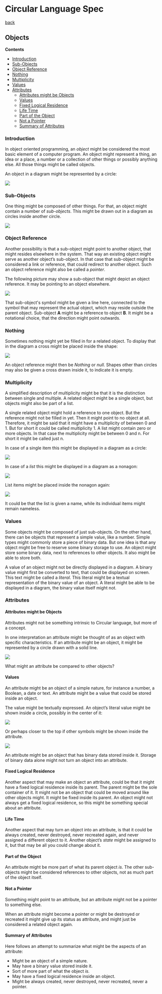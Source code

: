 ﻿Circular Language Spec
======================

[back](..)

Objects
-------

__Contents__

- [Introduction](#introduction)
- [Sub-Objects](#sub-objects)
- [Object Reference](#object-reference)
- [Nothing](#nothing)
- [Multiplicity](#multiplicity)
- [Values](#values)
- [Attributes](#attributes)
    - [Attributes might be Objects](#attributes-might-be-objects)
    - [Values](#values-1)
    - [Fixed Logical Residence](#fixed-logical-residence)
    - [Life Time](#life-time)
    - [Part of the Object](#part-of-the-object)
    - [Not a Pointer](#not-a-pointer)
    - [Summary of Attributes](#summary-of-attributes)

### Introduction

In object oriented programming, an *object* might be considered the most basic element of a computer program. An object might represent a thing, an idea or a place, a number or a collection of other things or possibly anything else. All those things might be called objects.

An object in a diagram might be represented by a circle:

![](images/Objects.001.png)

### Sub-Objects

One thing might be composed of other things. For that, an object might contain a number of *sub-objects*. This might be drawn out in a diagram as circles inside another circle.

![](images/Objects.002.png)

### Object Reference

Another possibility is that a sub-object might point to another object, that might resides elsewhere in the system. That way an existing object might serve as another object’s sub-object. In that case that sub-object might be considered a link or reference, that could redirect to another object. Such an object reference might also be called a *pointer*.

The following picture may show a sub-object that might depict an object reference. It may be pointing to an object elsewhere.

![](images/Objects.003.png)

That sub-object's symbol might be given a line here, connected to the symbol that may represent the actual object, which may reside outside the parent object. Sub-object __A__ might be a reference to object __B__. It might be a notational choice, that the direction might point outwards.

### Nothing

Sometimes nothing might yet be filled in for a related object. To display that in the diagram a cross might be placed inside the shape:

![](images/Objects.004.png)

An object reference might then be *Nothing* or *null*. Shapes other than circles may also be given a cross drawn inside it, to indicate it is empty.

### Multiplicity

A simplified description of multiplicity might be that it is the distinction between single and multiple. A related object might be a single object, but objects might also be part of a list.

A single related object might hold a reference to one object. But the reference might not be filled in yet. Then it might point to no object at all. Therefore, it might be said that it might have a multiplicity of between 0 and 1. But for short it could be called multiplicity 1. A list might contain zero or more objects. In that case the multiplicity might be between 0 and n. For short it might be called just n.

In case of a single item this might be displayed in a diagram as a circle:

![](images/Objects.005.png)

In case of a *list* this might be displayed in a diagram as a nonagon:

![](images/Objects.006.png)

List items might be placed inside the nonagon again:

![](images/Objects.007.png)

It could be that the list is given a name, while its individual items might remain nameless.

### Values

Some objects might be composed of just sub-objects. On the other hand, there can be objects that represent a simple value, like a number. Simple types might commonly store a piece of binary data. But one idea is that any object might be free to reserve some binary storage to use. An object might store some binary data, next to references to other objects. It also might be able to store both.

A value of an object might not be directly displayed in a diagram. A binary value might first be converted to text, that could be displayed on screen. This text might be called a *literal*. This literal might be a textual representation of the binary value of an object. A literal might be able to be displayed in a diagram, the binary value itself might not.

### Attributes

#### Attributes might be Objects

Attributes might not be something intrinsic to Circular language, but more of a concept.

In one interpretation an attribute might be thought of as an object with specific characteristics. If an attribute might be an object, it might be represented by a circle drawn with a solid line.

![](images/Objects.008.png)

What might an attribute be compared to other objects?

#### Values

An attribute might be an object of a simple nature, for instance a number, a Boolean, a date or text. An attribute might be a value that could be stored inside an object.

The value might be textually expressed. An object’s literal value might be shown inside a circle, possibly in the center of it:

![](images/Objects.009.png)

Or perhaps closer to the top if other symbols might be shown inside the attribute.

![](images/Objects.010.png)

An attribute might be an object that has binary data stored inside it. Storage of binary data alone might not turn an object into an attribute.

#### Fixed Logical Residence

Another aspect that may make an object an attribute, could be that it might have a fixed logical residence inside its parent. The parent might be the sole container of it. It might not be an object that could be moved around like other objects might. It might be fixed inside its parent. An object might not always get a fixed logical residence, so this might be something special about an attribute.

#### Life Time

Another aspect that may turn an object into an attribute, is that it could be always created, never destroyed, never recreated again, and never assigned a different object to it. Another object’s *state* might be assigned to it, but that may be all you could change about it.

#### Part of the Object

An attribute might be more part of what its parent object *is*. The other sub-objects might be considered references to other objects, not as much part of the object itself.

#### Not a Pointer

Something might point to an attribute, but an attribute might not be a pointer to something else.

When an attribute might become a pointer or might be destroyed or recreated it might give up its status as attribute, and might just be considered a related object again.

#### Summary of Attributes

Here follows an attempt to summarize what might be the aspects of an attribute:

- Might be an object of a simple nature.
- May have a binary value stored inside it.
- Sort of more part of what the object *is.*
- May have a fixed logical residence inside an object.
- Might be always created, never destroyed, never recreated, never a pointer.